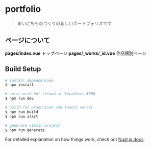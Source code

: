 # portfolio

> まいにちものづくりの新しいポートフォリオです

## ページについて
**pages/index.vue** トップページ
**pages/_works/_id.vue** 作品個別ページ


## Build Setup

```bash
# install dependencies
$ npm install

# serve with hot reload at localhost:3000
$ npm run dev

# build for production and launch server
$ npm run build
$ npm run start

# generate static project
$ npm run generate
```

For detailed explanation on how things work, check out [Nuxt.js docs](https://nuxtjs.org).
